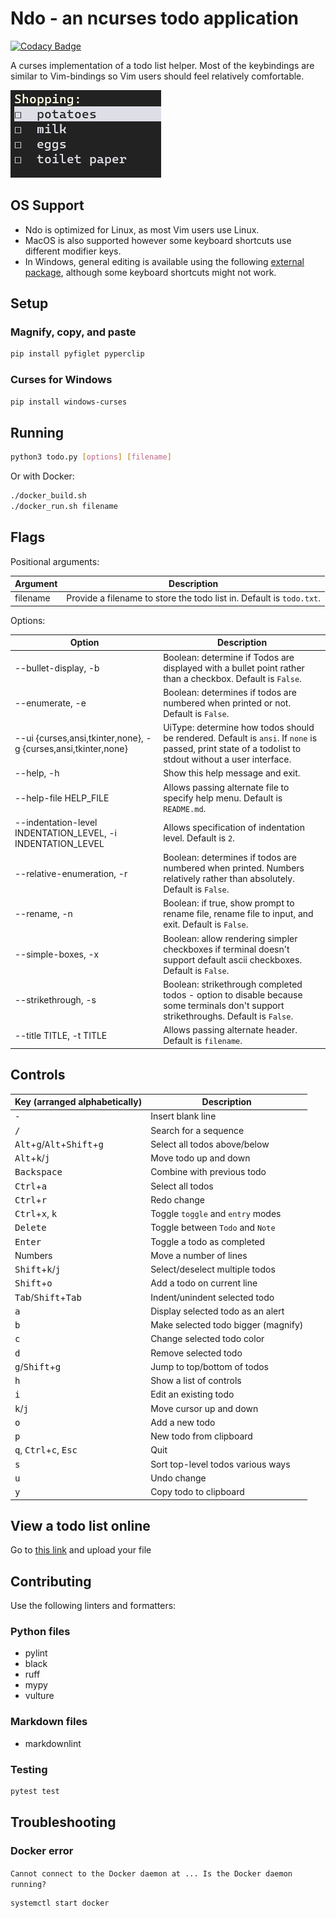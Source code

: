 # Ndo - an ncurses todo application

[![Codacy Badge](https://app.codacy.com/project/badge/Grade/746b6de92fed4209aa46905463efd3f4)](https://app.codacy.com/gh/mecaneer23/Ndo/dashboard?utm_source=gh&utm_medium=referral&utm_content=&utm_campaign=Badge_grade)

A curses implementation of a todo list helper. Most of the keybindings are similar to Vim-bindings so Vim users should feel relatively comfortable.

![Shopping List](res/shopping-list.png)

## OS Support

- Ndo is optimized for Linux, as most Vim users use Linux.
- MacOS is also supported however some keyboard shortcuts use different modifier keys.
- In Windows, general editing is available using the following [external package](#curses-for-windows), although some keyboard shortcuts might not work.

## Setup

### Magnify, copy, and paste

```bash
pip install pyfiglet pyperclip
```

### Curses for Windows

```bash
pip install windows-curses
```

## Running

```bash
python3 todo.py [options] [filename]
```

Or with Docker:

```bash
./docker_build.sh
./docker_run.sh filename
```

## Flags

Positional arguments:

| Argument | Description                                                          |
| -------- | -------------------------------------------------------------------- |
| filename | Provide a filename to store the todo list in. Default is `todo.txt`. |

Options:

| Option                                                         | Description                                                                                                                                           |
| -------------------------------------------------------------- | ----------------------------------------------------------------------------------------------------------------------------------------------------- |
| --bullet-display, -b                                           | Boolean: determine if Todos are displayed with a bullet point rather than a checkbox. Default is `False`.                                             |
| --enumerate, -e                                                | Boolean: determines if todos are numbered when printed or not. Default is `False`.                                                                    |
| --ui {curses,ansi,tkinter,none}, -g {curses,ansi,tkinter,none} | UiType: determine how todos should be rendered. Default is `ansi`. If `none` is passed, print state of a todolist to stdout without a user interface. |
| --help, -h                                                     | Show this help message and exit.                                                                                                                      |
| --help-file HELP_FILE                                          | Allows passing alternate file to specify help menu. Default is `README.md`.                                                                           |
| --indentation-level INDENTATION_LEVEL, -i INDENTATION_LEVEL    | Allows specification of indentation level. Default is `2`.                                                                                            |
| --relative-enumeration, -r                                     | Boolean: determines if todos are numbered when printed. Numbers relatively rather than absolutely. Default is `False`.                                |
| --rename, -n                                                   | Boolean: if true, show prompt to rename file, rename file to input, and exit. Default is `False`.                                                     |
| --simple-boxes, -x                                             | Boolean: allow rendering simpler checkboxes if terminal doesn't support default ascii checkboxes. Default is `False`.                                 |
| --strikethrough, -s                                            | Boolean: strikethrough completed todos - option to disable because some terminals don't support strikethroughs. Default is `False`.                   |
| --title TITLE, -t TITLE                                        | Allows passing alternate header. Default is `filename`.                                                                                               |

## Controls

| Key (arranged alphabetically)                                            | Description                         |
| ------------------------------------------------------------------------ | ----------------------------------- |
| <kbd>-</kbd>                                                             | Insert blank line                   |
| <kbd>/</kbd>                                                             | Search for a sequence               |
| <kbd>Alt</kbd>+<kbd>g</kbd>/<kbd>Alt</kbd>+<kbd>Shift</kbd>+<kbd>g</kbd> | Select all todos above/below        |
| <kbd>Alt</kbd>+<kbd>k</kbd>/<kbd>j</kbd>                                 | Move todo up and down               |
| <kbd>Backspace</kbd>                                                     | Combine with previous todo          |
| <kbd>Ctrl</kbd>+<kbd>a</kbd>                                             | Select all todos                    |
| <kbd>Ctrl</kbd>+<kbd>r</kbd>                                             | Redo change                         |
| <kbd>Ctrl</kbd>+<kbd>x</kbd>, <kbd>k</kbd>                               | Toggle `toggle` and `entry` modes   |
| <kbd>Delete</kbd>                                                        | Toggle between `Todo` and `Note`    |
| <kbd>Enter</kbd>                                                         | Toggle a todo as completed          |
| Numbers                                                                  | Move a number of lines              |
| <kbd>Shift</kbd>+<kbd>k</kbd>/<kbd>j</kbd>                               | Select/deselect multiple todos      |
| <kbd>Shift</kbd>+<kbd>o</kbd>                                            | Add a todo on current line          |
| <kbd>Tab</kbd>/<kbd>Shift</kbd>+<kbd>Tab</kbd>                           | Indent/unindent selected todo       |
| <kbd>a</kbd>                                                             | Display selected todo as an alert   |
| <kbd>b</kbd>                                                             | Make selected todo bigger (magnify) |
| <kbd>c</kbd>                                                             | Change selected todo color          |
| <kbd>d</kbd>                                                             | Remove selected todo                |
| <kbd>g</kbd>/<kbd>Shift</kbd>+<kbd>g</kbd>                               | Jump to top/bottom of todos         |
| <kbd>h</kbd>                                                             | Show a list of controls             |
| <kbd>i</kbd>                                                             | Edit an existing todo               |
| <kbd>k</kbd>/<kbd>j</kbd>                                                | Move cursor up and down             |
| <kbd>o</kbd>                                                             | Add a new todo                      |
| <kbd>p</kbd>                                                             | New todo from clipboard             |
| <kbd>q</kbd>, <kbd>Ctrl</kbd>+<kbd>c</kbd>, <kbd>Esc</kbd>               | Quit                                |
| <kbd>s</kbd>                                                             | Sort top-level todos various ways   |
| <kbd>u</kbd>                                                             | Undo change                         |
| <kbd>y</kbd>                                                             | Copy todo to clipboard              |

## View a todo list online

Go to [this link](https://mecaneer23.github.io/Ndo/web-display) and upload your file

## Contributing

Use the following linters and formatters:

### Python files

- pylint
- black
- ruff
- mypy
- vulture

### Markdown files

- markdownlint

### Testing

```bash
pytest test
```

## Troubleshooting

### Docker error

`Cannot connect to the Docker daemon at ... Is the Docker daemon running?`

```bash
systemctl start docker
```
